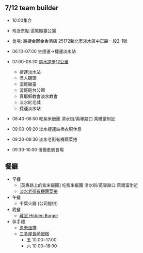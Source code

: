 ## 7/12 team builder
- 10:00集合
- 附近景點:滬尾礮臺公園
- 會場: 將捷金鬱金香酒店 25172新北市淡水區中正路一段2-1號

- 06:10-07:00 坐捷運->捷運淡水站
- 07:00-08:30 [淡水跑步12公里](https://maps.app.goo.gl/cWMZyofiF1NdrsMn8)
	- 捷運淡水站
	- 漁人碼頭
	- 滬尾礮臺
	- 滬尾砲台公園
	- 真耶穌教會淡水教會
	- 淡水紅毛城
	- 捷運淡水站
- 08:40-08:50 吃紫米飯團 清水街/英專路口 萊爾富附近
- 09:00-09:20 淡水捷運站換衣服休息
- 09:20-09:30 淡水老街有機蔬菜捲
- 09:30-10:00 慢慢走到會場

## 餐廳
- 早餐
	- [英專路上的紫米飯團] 吃紫米飯團 清水街/英專路口 萊爾富附近
	- [淡水老街有機蔬菜捲](https://maps.app.goo.gl/K9KVMap8r1aWm97D7)
- 午餐
	- 千葉火鍋 (公司提供)
- 晚餐
	- [藏室 Hidden Burger](https://maps.app.goo.gl/ymMUnYYkfcdS1wBn7)
- 伴手禮
	- [原未蛋捲](https://maps.app.goo.gl/STpcQzq69irVuvQEA)
	- [三多屋長崎蛋糕](https://maps.app.goo.gl/MXKxAych6Yw814xUA)
		- 五 10:00~17:00
		- 六 10:00~18:00

